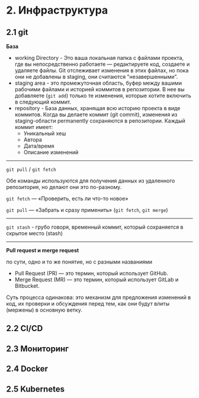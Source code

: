 # 2. Инфраструктура
## 2.1 git
**База**

* working Directory - Это ваша локальная папка с файлами проекта, где вы непосредственно работаете — редактируете код, создаете и удаляете файлы. Git отслеживает изменения в этих файлах, но пока они не добавлены в staging, они считаются "незавершенными".
* staging area - это промежуточная область, буфер между вашими рабочими файлами и историей коммитов в репозитории. В нее вы добавляете (`git add`) только те изменения, которые хотите включить в следующий коммит.
* repository - База данных, хранящая всю историю проекта в виде коммитов. Когда вы делаете коммит (git commit), изменения из staging-области permanently сохраняются в репозитории. Каждый коммит имеет:
  * Уникальный хеш
  * Автора
  * Дата/время
  * Описание изменений

---

`git pull` / `git fetch`

Обе команды используются для получения данных из удаленного репозитория, но делают они это по-разному.

`git fetch` — «Проверить, есть ли что-то новое»

`git pull` — «Забрать и сразу применить» (`git fetch`, `git merge`)

---

`git stash` - грубо говоря, временный коммит, который сохраняется в скрытое место (stash)

---

**Pull request и merge request**

по сути, одно и то же понятие, но с разными названиями

* Pull Request (PR) — это термин, который использует GitHub.
* Merge Request (MR) — это термин, который использует GitLab и Bitbucket.

Суть процесса одинакова: это механизм для предложения изменений в код, их проверки и обсуждения перед тем, как они будут влиты (мержены) в основную ветку.
## 2.2 CI/CD
## 2.3 Мониторинг
## 2.4 Docker
## 2.5 Kubernetes